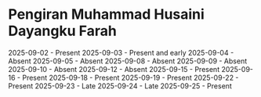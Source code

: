 # Pengiran Muhammad Husaini Dayangku Farah
2025-09-02 - Present
2025-09-03 - Present and early
2025-09-04 - Absent
2025-09-05 - Absent
2025-09-08 - Absent
2025-09-09 - Absent
2025-09-10 - Absent
2025-09-12 - Absent
2025-09-15 - Present
2025-09-16 - Present
2025-09-18 - Present
2025-09-19 - Present
2025-09-22 - Present
2025-09-23 - Late
2025-09-24 - Late
2025-09-25 - Present
